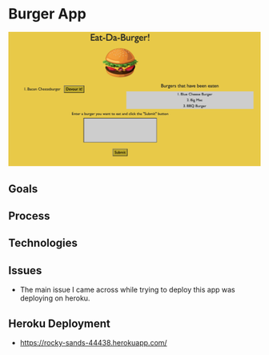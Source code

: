 # Burger App

![Burger App Picture](burger.png)

## Goals

## Process

## Technologies

## Issues
- The main issue I came across while trying to deploy this app was deploying on heroku. 

## Heroku Deployment
- https://rocky-sands-44438.herokuapp.com/
